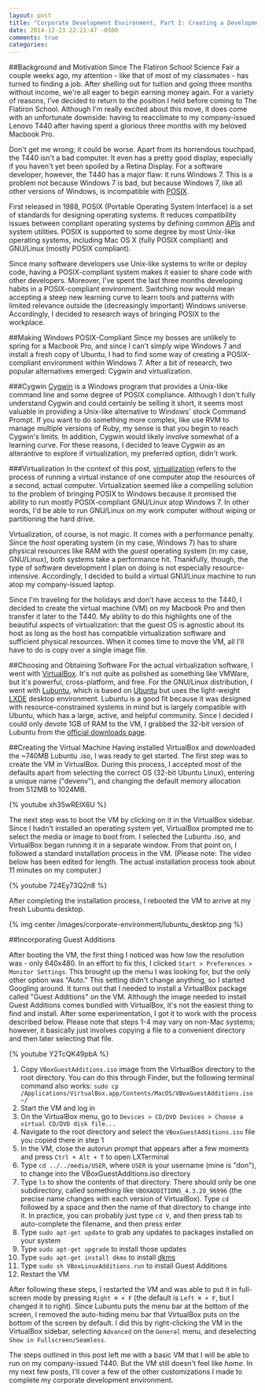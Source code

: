 ```yaml
---
layout: post
title: "Corporate Development Environment, Part I: Creating a Development Environment on My Company-Issued Laptop"
date: 2014-12-23 22:21:47 -0500
comments: true
categories: 
---
```

##Background and Motivation
Since The Flatiron School Science Fair a couple weeks ago, my attention - like that of most of my classmates - has turned to finding a job. After shelling out for tuition and going three months without income, we're all eager to begin earning money again. For a variety of reasons, I've decided to return to the position I held before coming to The Flatiron School. Although I'm really excited about this move, it does come with an unfortunate downside: having to reacclimate to my company-issued Lenovo T440 after having spent a glorious three months with my beloved Macbook Pro.<!--more-->

Don't get me wrong; it could be worse. Apart from its horrendous touchpad, the T440 isn't a bad computer. It even has a pretty good display, especially if you haven't yet been spoiled by a Retina Display. For a software developer, however, the T440 has a major flaw: it runs Windows 7. This is a problem not because Windows 7 is bad, but because Windows 7, like all other versions of Windows, is incompatible with [POSIX](http://en.wikipedia.org/wiki/POSIX).

First released in 1988, POSIX (Portable Operating System Interface) is a set of standards for designing operating systems. It reduces compatibility issues between compliant operating systems by defining common [APIs](http://en.wikipedia.org/wiki/Application_programming_interface) and system utilities. POSIX is supported to some degree by most Unix-like operating systems, including Mac OS X (fully POSIX compliant) and GNU/Linux (mostly POSIX compliant).

Since many software developers use Unix-like systems to write or deploy code, having a POSIX-compliant system makes it easier to share code with other developers. Moreover, I've spent the last three months developing habits in a POSIX-compliant environment. Switching now would mean accepting a steep new learning curve to learn tools and patterns with limited relevance outside the (decreasingly important) Windows universe. Accordingly, I decided to research ways of bringing POSIX to the workplace.

##Making Windows POSIX-Compliant
Since my bosses are unlikely to spring for a Macbook Pro, and since I can't simply wipe Windows 7 and install a fresh copy of Ubuntu, I had to find some way of creating a POSIX-compliant environment within Windows 7. After a bit of research, two popular alternatives emerged: Cygwin and virtualization.

###Cygwin
[Cygwin](http://en.wikipedia.org/wiki/Cygwin) is a Windows program that provides a Unix-like command line and some degree of POSIX compliance. Although I don't fully understand Cygwin and could certainly be selling it short, it seems most valuable in providing a Unix-like alternative to Windows' stock Command Prompt. If you want to do something more complex, like use RVM to manage multiple versions of Ruby, my sense is that you begin to reach Cygwin's limits. In addition, Cygwin would likely involve somewhat of a learning curve. For these reasons, I decided to leave Cygwin as an alterantive to explore if virtualization, my preferred option, didn't work.

###Virtualization
In the context of this post, [virtualization](http://en.wikipedia.org/wiki/Virtualization) refers to the process of running a virtual instance of one computer atop the resources of a second, actual computer. Virtualization seemed like a compelling solution to the problem of bringing POSIX to Windows because it promised the ability to run mostly POSIX-compliant GNU/Linux atop Windows 7. In other words, I'd be able to run GNU/Linux on my work computer without wiping or partitioning the hard drive.

Virtualization, of course, is not magic. It comes with a performance penalty. Since the _host_ operating system (in my case, Windows 7) has to share physical resources like RAM with the _guest_ operating system (in my case, GNU/Linux), both systems take a performance hit. Thankfully, though, the type of software development I plan on doing is not especially resource-intensive. Accordingly, I decided to build a virtual GNU/Linux machine to run atop my company-issued laptop.

Since I'm traveling for the holidays and don't have access to the T440, I decided to create the virtual machine (VM) on my Macbook Pro and then transfer it later to the T440. My ability to do this highlights one of the beautiful aspects of virtualization: that the guest OS is agnostic about its host as long as the host has compatible virtualization software and sufficient physical resources. When it comes time to move the VM, all I'll have to do is copy over a single image file.

##Choosing and Obtaining Software
For the actual virtualization software, I went with [VirtualBox](https://www.virtualbox.org/). It's not quite as polished as something like VMWare, but it's powerful, cross-platform, and free. For the GNU/Linux distribution, I went with [Lubuntu](http://lubuntu.net/), which is based on [Ubuntu](http://www.ubuntu.com/desktop) but uses the light-weight [LXDE](http://lxde.org/) desktop environment. Lubuntu is a good fit because it was designed with resource-constrained systems in mind but is largely compatible with Ubuntu, which has a large, active, and helpful community. Since I decided I could only devote 1GB of RAM to the VM, I grabbed the 32-bit version of Lubuntu from the [official downloads page](https://help.ubuntu.com/community/Lubuntu/GetLubuntu#Standard_PC).

##Creating the Virtual Machine
Having installed VirtualBox and downloaded the ~740MB Lubuntu .iso, I was ready to get started. The first step was to create the VM in VirtualBox. During this process, I accepted most of the defaults apart from selecting the correct OS (32-bit Ubuntu Linux), entering a unique name ("devenv"), and changing the default memory allocation from 512MB to 1024MB. 

<p>{% youtube xh35wRElX6U %}</p>

The next step was to boot the VM by clicking on it in the VirtualBox sidebar. Since I hadn't installed an operating system yet, VirtualBox prompted me to select the media or image to boot from. I selected the Lubuntu .iso, and VirtualBox began running it in a separate window. From that point on, I followed a standard installation process in the VM. (Please note: The video below has been edited for length. The actual installation process took about 11 minutes on my computer.)

<p>{% youtube 724Ey73Q2n8 %}</p>

After completing the installation process, I rebooted the VM to arrive at my fresh Lubuntu desktop.

{% img center /images/corporate-environment/lubuntu_desktop.png %}

##Incorporating Guest Additions

After booting the VM, the first thing I noticed was how low the resolution was - only 640x480. In an effort to fix this, I clicked `Start > Preferences > Monitor Settings`. This brought up the menu I was looking for, but the only other option was "Auto." This setting didn't change anything, so I started Googling around. It turns out that I needed to install a VirtualBox package called "Guest Additions" on the VM. Although the image needed to install Guest Additions comes bundled with VirtualBox, it's not the easiest thing to find and install. After some experimentation, I got it to work with the process described below. Please note that steps 1-4 may vary on non-Mac systems; however, it basically just involves copying a file to a convenient directory and then later selecting that file.

<p>{% youtube Y2TcQK49pbA %}</p>

1. Copy `VBoxGuestAdditions.iso` image from the VirtualBox directory to the root directory. You can do this through Finder, but the following terminal command also works: `sudo cp /Applications/VirtualBox.app/Contents/MacOS/VBoxGuestAdditions.iso ~/`
1. Start the VM and log in
1. On the VirtualBox menu, go to `Devices > CD/DVD Devices > Choose a virtual CD/DVD disk file...`
1. Navigate to the root directory and select the `VBoxGuestAdditions.iso` file you copied there in step 1
1. In the VM, close the autorun prompt that appears after a few moments and press `Ctrl + Alt + T` to open LXTerminal
1. Type `cd ../../media/USER`, where `USER` is your username (mine is "don"), to change into the VBoxGuestAdditions.iso directory
1. Type `ls` to show the contents of that directory. There should only be one subdirectory, called something like `VBOXADDITIONS_4.3.20_96996` (the precise name changes with each version of VirtualBox). Type `cd` followed by a space and then the name of that directory to change into it. In practice, you can probably just type `cd V`, and then press tab to auto-complete the filename, and then press enter
1. Type `sudo apt-get update` to grab any updates to packages installed on your system
1. Type `sudo apt-get upgrade` to install those updates
1. Type `sudo apt-get install dkms` to install [dkms](http://en.wikipedia.org/wiki/Dynamic_Kernel_Module_Support)
1. Type `sudo sh VBoxLinuxAdditions.run` to install Guest Additions
1. Restart the VM

After following these steps, I restarted the VM and was able to put it in full-screen mode by pressing `Right ⌘ + F` (the default is `Left ⌘ + F`, but I changed it to right). Since Lubuntu puts the menu bar at the bottom of the screen, I removed the auto-hiding menu bar that VirtualBox puts on the bottom of the screen by default. I did this by right-clicking the VM in the VirtualBox sidebar, selecting `Advanced` on the `General` menu, and deselecting `Show in Fullscreen/Seamless`.

The steps outlined in this post left me with a basic VM that I will be able to run on my company-issued T440. But the VM still doesn't feel like _home_. In my next few posts, I'll cover a few of the other customizations I made to complete my corporate development environment.